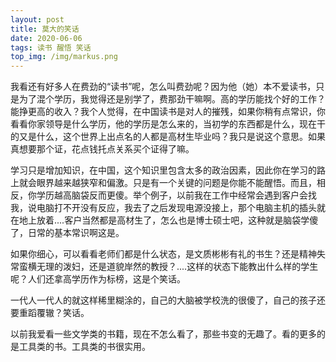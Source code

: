```yaml
---
layout: post
title: 莫大的笑话
date: 2020-06-06
tags: 读书 醒悟 笑话
top_img: /img/markus.png
---
```

我看还有好多人在费劲的“读书”呢，怎么叫费劲呢？因为他（她）本不爱读书，只是为了混个学历，我觉得还是别学了，费那劲干嘛啊。高的学历能找个好的工作？能挣更高的收入？我个人觉得，在中国读书是对人的摧残，如果你稍有点常识，你看看你家领导是什么学历，他的学历是怎么来的，当初学的东西都是什么，现在干的又是什么，这个世界上出点名的人都是高材生毕业吗？我只是说这个意思。如果真想要那个证，花点钱托点关系买个证得了嘛。

学习只是增加知识，在中国，这个知识里包含太多的政治因素，因此你在学习的路上就会眼界越来越狭窄和偏激。只是有一个关键的问题是你能不能醒悟。而且，相反，你学历越高脑袋反而更傻。举个例子，以前我在工作中经常会遇到客户会找我，说电脑打不开没有反应，我去了之后发现电源没接上，那个电脑主机的插头就在地上放着....客户当然都是高材生了，怎么也是博士硕士吧，这种就是脑袋学傻了，日常的基本常识啊这是。  

如果你细心，可以看看老师们都是什么状态，是文质彬彬有礼的书生？还是精神失常蛮横无理的泼妇，还是道貌岸然的教授？....这样的状态下能教出什么样的学生呢？人们还拿高学历作为标榜，这是个笑话。  

一代人一代人的就这样稀里糊涂的，自己的大脑被学校洗的很傻了，自己的孩子还要重蹈覆辙？笑话。  

以前我爱看一些文学类的书籍，现在不怎么看了，那些书变的无趣了。看的更多的是工具类的书。工具类的书很实用。
